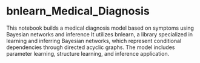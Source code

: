 # bnlearn_Medical_Diagnosis
This notebook builds a medical diagnosis model based on symptoms using Bayesian networks and inference It utilizes bnlearn, a library specialized in learning and inferring Bayesian networks, which represent conditional dependencies through directed acyclic graphs. The model includes parameter learning, structure learning, and inference application.
